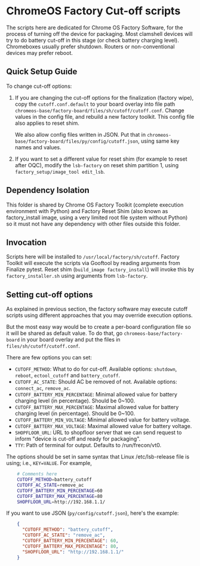 ChromeOS Factory Cut-off scripts
================================
The scripts here are dedicated for Chrome OS Factory Software, for the process
of turning off the device for packaging. Most clamshell devices will try to
do battery cut-off in this stage (or check battery charging level). Chromeboxes
usually prefer shutdown. Routers or non-conventional devices may prefer reboot.

Quick Setup Guide
-----------------
To change cut-off options:

1. If you are changing the cut-off options for the finalization (factory wipe),
   copy the `cutoff.conf.default` to your board overlay into file path
   `chromeos-base/factory-board/files/sh/cutoff/cutoff.conf`.
   Change values in the config file, and rebuild a new factory toolkit.
   This config file also applies to reset shim.

   We also allow config files written in JSON. Put that in
   `chromeos-base/factory-board/files/py/config/cutoff.json`,
   using same key names and values.

2. If you want to set a different value for reset shim (for example to reset
   after OQC), modify the `lsb-factory` on reset shim partition 1, using
   `factory_setup/image_tool edit_lsb`.

Dependency Isolation
--------------------
This folder is shared by Chrome OS Factory Toolkit (complete execution
environment with Python) and Factory Reset Shim (also known as factory_install
image, using a very limited root file system without Python) so it must not have
any dependency with other files outside this folder.

Invocation
----------
Scripts here will be installed to `/usr/local/factory/sh/cutoff`. Factory
Toolkit will execute the scripts via Gooftool by reading arguments from Finalize
pytest. Reset shim (`build_image factory_install`) will invoke this by
`factory_installer.sh` using arguments from `lsb-factory`.

Setting cut-off options
-----------------------
As explained in previous section, the factory software may execute cutoff
scripts using different approaches that you may override execution options.

But the most easy way would be to create a per-board configuration file so it
will be shared as default value. To do that, go `chromeos-base/factory-board`
in your board overlay and put the files in `files/sh/cutoff/cutoff.conf`.

There are few options you can set:

 - `CUTOFF_METHOD`: What to do for cut-off. Available options: `shutdown`,
     `reboot`, `ectool_cutoff` and `battery_cutoff`.
 - `CUTOFF_AC_STATE`: Should AC be removed of not. Available options:
     `connect_ac`, `remove_ac`.
 - `CUTOFF_BATTERY_MIN_PERCENTAGE`: Minimal allowed value for battery charging
     level (in percentage). Should be 0~100.
 - `CUTOFF_BATTERY_MAX_PERCENTAGE`: Maximal allowed value for battery charging
     level (in percentage). Should be 0~100.
 - `CUTOFF_BATTERY_MIN_VOLTAGE`: Minimal allowed value for battery voltage.
 - `CUTOFF_BATTERY_MAX_VOLTAGE`: Maximal allowed value for battery voltage.
 - `SHOPFLOOR_URL`: URL to shopfloor server that we can send request to inform
     "device is cut-off and ready for packaging".
 - `TTY`: Path of terminal for output. Defaults to /run/frecon/vt0.

The options should be set in same syntax that Linux /etc/lsb-release file is
using; i.e., `KEY=VALUE`. For example,

```sh
    # Comments here
    CUTOFF_METHOD=battery_cutoff
    CUTOFF_AC_STATE=remove_ac
    CUTOFF_BATTERY_MIN_PERCENTAGE=60
    CUTOFF_BATTERY_MAX_PERCENTAGE=80
    SHOPFLOOR_URL=http://192.168.1.1/
```

If you want to use JSON (`py/config/cutoff.json`), here's the example:

```json
    {
      "CUTOFF_METHOD": "battery_cutoff",
      "CUTOFF_AC_STATE": "remove_ac",
      "CUTOFF_BATTERY_MIN_PERCENTAGE": 60,
      "CUTOFF_BATTERY_MAX_PERCENTAGE": 80,
      "SHOPFLOOR_URL": "http://192.168.1.1/"
    }
```
